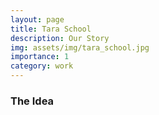 ```yaml
---
layout: page
title: Tara School
description: Our Story
img: assets/img/tara_school.jpg
importance: 1
category: work
---
```


### The Idea
